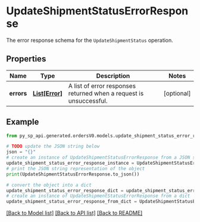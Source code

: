 # UpdateShipmentStatusErrorResponse

The error response schema for the `UpdateShipmentStatus` operation.

## Properties

Name | Type | Description | Notes
------------ | ------------- | ------------- | -------------
**errors** | [**List[Error]**](Error.md) | A list of error responses returned when a request is unsuccessful. | [optional] 

## Example

```python
from py_sp_api.generated.ordersV0.models.update_shipment_status_error_response import UpdateShipmentStatusErrorResponse

# TODO update the JSON string below
json = "{}"
# create an instance of UpdateShipmentStatusErrorResponse from a JSON string
update_shipment_status_error_response_instance = UpdateShipmentStatusErrorResponse.from_json(json)
# print the JSON string representation of the object
print(UpdateShipmentStatusErrorResponse.to_json())

# convert the object into a dict
update_shipment_status_error_response_dict = update_shipment_status_error_response_instance.to_dict()
# create an instance of UpdateShipmentStatusErrorResponse from a dict
update_shipment_status_error_response_from_dict = UpdateShipmentStatusErrorResponse.from_dict(update_shipment_status_error_response_dict)
```
[[Back to Model list]](../README.md#documentation-for-models) [[Back to API list]](../README.md#documentation-for-api-endpoints) [[Back to README]](../README.md)


